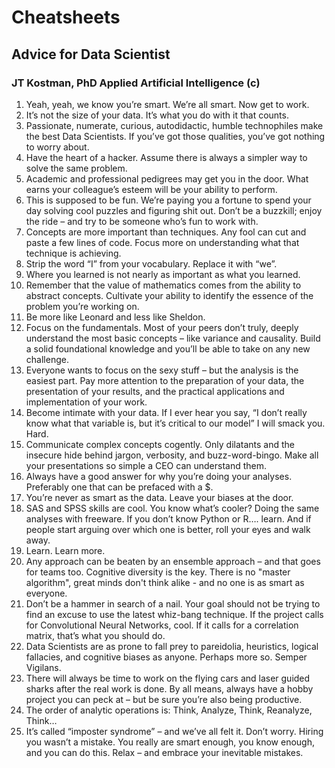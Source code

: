 # Cheatsheets

## Advice for Data Scientist
### JT Kostman, PhD Applied Artificial Intelligence (c)

1. Yeah, yeah, we know you’re smart. We’re all smart. Now get to work.
2. It’s not the size of your data. It’s what you do with it that counts.
3. Passionate, numerate, curious, autodidactic, humble technophiles make the best Data Scientists. If you’ve got those qualities, you’ve got nothing to worry about.
4. Have the heart of a hacker. Assume there is always a simpler way to solve the same problem.
5. Academic and professional pedigrees may get you in the door. What earns your colleague’s esteem will be your ability to perform.
6. This is supposed to be fun. We’re paying you a fortune to spend your day solving cool puzzles and figuring shit out. Don’t be a buzzkill; enjoy the ride – and try to be someone who’s fun to work with.
7. Concepts are more important than techniques. Any fool can cut and paste a few lines of code. Focus more on understanding what that technique is achieving.
8. Strip the word “I” from your vocabulary. Replace it with “we”.
9. Where you learned is not nearly as important as what you learned.
10. Remember that the value of mathematics comes from the ability to abstract concepts. Cultivate your ability to identify the essence of the problem you’re working on.
11. Be more like Leonard and less like Sheldon.
12. Focus on the fundamentals. Most of your peers don’t truly, deeply understand the most basic concepts – like variance and causality. Build a solid foundational knowledge and you’ll be able to take on any new challenge.
13. Everyone wants to focus on the sexy stuff – but the analysis is the easiest part. Pay more attention to the preparation of your data, the presentation of your results, and the practical applications and implementation of your work.   
14. Become intimate with your data. If I ever hear you say, “I don’t really know what that variable is, but it’s critical to our model” I will smack you. Hard.
15. Communicate complex concepts cogently. Only dilatants and the insecure hide behind jargon, verbosity, and buzz-word-bingo. Make all your presentations so simple a CEO can understand them.
16. Always have a good answer for why you’re doing your analyses. Preferably one that can be prefaced with a $.
17. You’re never as smart as the data. Leave your biases at the door.
18. SAS and SPSS skills are cool. You know what’s cooler? Doing the same analyses with freeware. If you don’t know Python or R…. learn. And if people start arguing over which one is better, roll your eyes and walk away.
19. Learn. Learn more. 
20. Any approach can be beaten by an ensemble approach – and that goes for teams too. Cognitive diversity is the key. There is no "master algorithm", great minds don't think alike - and no one is as smart as everyone.
21. Don’t be a hammer in search of a nail. Your goal should not be trying to find an excuse to use the latest whiz-bang technique. If the project calls for Convolutional Neural Networks, cool. If it calls for a correlation matrix, that’s what you should do.
22. Data Scientists are as prone to fall prey to pareidolia, heuristics, logical fallacies, and cognitive biases as anyone. Perhaps more so. Semper Vigilans.
23. There will always be time to work on the flying cars and laser guided sharks after the real work is done. By all means, always have a hobby project you can peck at – but be sure you’re also being productive.
24. The order of analytic operations is: Think, Analyze, Think, Reanalyze, Think…
25. It’s called “imposter syndrome” – and we’ve all felt it. Don’t worry. Hiring you wasn’t a mistake. You really are smart enough, you know enough, and you can do this. Relax – and embrace your inevitable mistakes.
